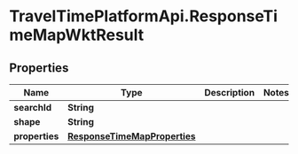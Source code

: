 # TravelTimePlatformApi.ResponseTimeMapWktResult

## Properties
Name | Type | Description | Notes
------------ | ------------- | ------------- | -------------
**searchId** | **String** |  | 
**shape** | **String** |  | 
**properties** | [**ResponseTimeMapProperties**](ResponseTimeMapProperties.md) |  | 



